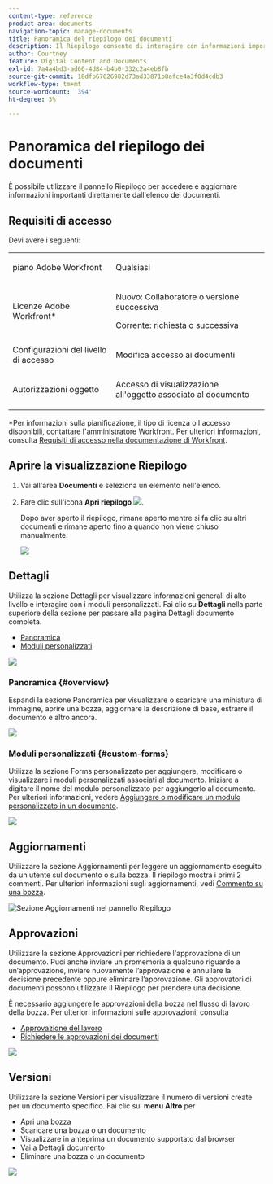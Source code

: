 ```yaml
---
content-type: reference
product-area: documents
navigation-topic: manage-documents
title: Panoramica del riepilogo dei documenti
description: Il Riepilogo consente di interagire con informazioni importanti direttamente dall'elenco dei documenti.
author: Courtney
feature: Digital Content and Documents
exl-id: 7a4a4bd3-ad60-4d84-b4b0-332c2a4eb8fb
source-git-commit: 18dfb67626982d73ad33871b8afce4a3f0d4cdb3
workflow-type: tm+mt
source-wordcount: '394'
ht-degree: 3%

---
```


# Panoramica del riepilogo dei documenti

<!--Audited: April, 2024-->

È possibile utilizzare il pannello Riepilogo per accedere e aggiornare informazioni importanti direttamente dall&#39;elenco dei documenti.

## Requisiti di accesso

Devi avere i seguenti:

<table style="table-layout:auto"> 
 <col> 
 </col> 
 <col> 
 </col> 
 <tbody> 
  <tr> 
   <td role="rowheader">piano Adobe Workfront</td> 
   <td> <p> Qualsiasi</p> </td> 
  </tr> 
  <tr> 
   <td role="rowheader">Licenze Adobe Workfront*</td> 
   <td> <p>Nuovo: Collaboratore o versione successiva</p> 
   <p>Corrente: richiesta o successiva</p>
   </td> 
  </tr> 
  <tr data-mc-conditions=""> 
   <td role="rowheader">Configurazioni del livello di accesso</td> 
   <td> <p>Modifica accesso ai documenti</p>  </td> 
  </tr> 
  <tr data-mc-conditions=""> 
   <td role="rowheader">Autorizzazioni oggetto</td> 
   <td> <p>Accesso di visualizzazione all'oggetto associato al documento</p> </td> 
  </tr> 
 </tbody> 
</table>

*Per informazioni sulla pianificazione, il tipo di licenza o l&#39;accesso disponibili, contattare l&#39;amministratore Workfront. Per ulteriori informazioni, consulta [Requisiti di accesso nella documentazione di Workfront](/help/quicksilver/administration-and-setup/add-users/access-levels-and-object-permissions/access-level-requirements-in-documentation.md).

## Aprire la visualizzazione Riepilogo

1. Vai all&#39;area **Documenti** e seleziona un elemento nell&#39;elenco.
1. Fare clic sull&#39;icona **Apri riepilogo** ![](assets/qs-summary-in-new-toolbar-small.png).

   Dopo aver aperto il riepilogo, rimane aperto mentre si fa clic su altri documenti e rimane aperto fino a quando non viene chiuso manualmente.

   ![](assets/summary-details-350x585.png)

## Dettagli

Utilizza la sezione Dettagli per visualizzare informazioni generali di alto livello e interagire con i moduli personalizzati. Fai clic su **Dettagli** nella parte superiore della sezione per passare alla pagina Dettagli documento completa.

* [Panoramica](#overview)
* [Moduli personalizzati](#custom-forms)

![](assets/copy-of-doc-summary-details-section-350x404.png)

### Panoramica {#overview}

Espandi la sezione Panoramica per visualizzare o scaricare una miniatura di immagine, aprire una bozza, aggiornare la descrizione di base, estrarre il documento e altro ancora.

![](assets/copy-of-doc-summary-with-overview-350x560.png)

### Moduli personalizzati {#custom-forms}

Utilizza la sezione Forms personalizzato per aggiungere, modificare o visualizzare i moduli personalizzati associati al documento. Iniziare a digitare il nome del modulo personalizzato per aggiungerlo al documento. Per ulteriori informazioni, vedere [Aggiungere o modificare un modulo personalizzato in un documento](../../documents/managing-documents/add-custom-form-documents.md).

![](assets/add-custom-form-doc-summary-350x265.png)

## Aggiornamenti

Utilizzare la sezione Aggiornamenti per leggere un aggiornamento eseguito da un utente sul documento o sulla bozza. Il riepilogo mostra i primi 2 commenti. Per ulteriori informazioni sugli aggiornamenti, vedi [Commento su una bozza](../../review-and-approve-work/proofing/reviewing-proofs-within-workfront/comment-on-a-proof/comment-on-proof.md).

![Sezione Aggiornamenti nel pannello Riepilogo](assets/summary-updates-section-new-comments.png)

## Approvazioni

Utilizzare la sezione Approvazioni per richiedere l&#39;approvazione di un documento. Puoi anche inviare un promemoria a qualcuno riguardo a un’approvazione, inviare nuovamente l’approvazione e annullare la decisione precedente oppure eliminare l’approvazione. Gli approvatori di documenti possono utilizzare il Riepilogo per prendere una decisione.

È necessario aggiungere le approvazioni della bozza nel flusso di lavoro della bozza. Per ulteriori informazioni sulle approvazioni, consulta

* [Approvazione del lavoro](../../review-and-approve-work/manage-approvals/approving-work.md)
* [Richiedere le approvazioni dei documenti](../../review-and-approve-work/manage-approvals/request-document-approvals.md)

![](assets/summary-upddates,-approvals,-versions,-custom-forms-350x415.png)

## Versioni

Utilizzare la sezione Versioni per visualizzare il numero di versioni create per un documento specifico. Fai clic sul **menu Altro** per

* Apri una bozza
* Scaricare una bozza o un documento
* Visualizzare in anteprima un documento supportato dal browser
* Vai a Dettagli documento
* Eliminare una bozza o un documento

![](assets/summary-upddates,-approvals,-versions,-custom-forms-350x415.png)
